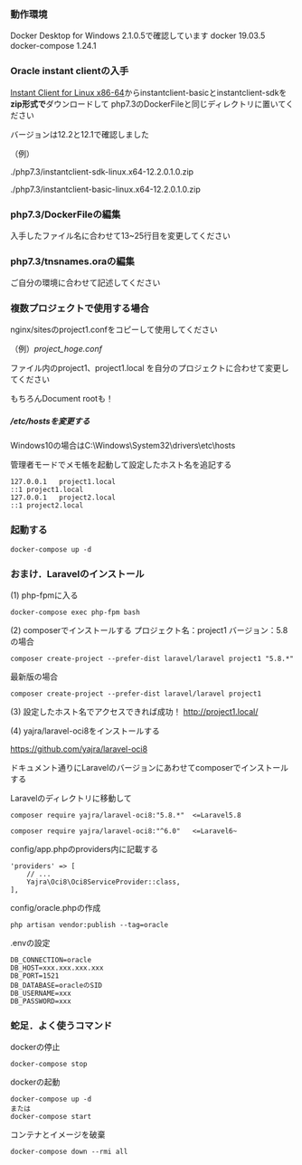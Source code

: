 ### 動作環境

Docker Desktop for Windows 2.1.0.5で確認しています
docker 19.03.5
docker-compose 1.24.1

### Oracle instant clientの入手

 [Instant Client for Linux x86-64](https://www.oracle.com/technetwork/jp/topics/linuxx86-64soft-085244-ja.html)からinstantclient-basicとinstantclient-sdkを**zip形式で**ダウンロードして
php7.3のDockerFileと同じディレクトリに置いてください

バージョンは12.2と12.1で確認しました

（例）

./php7.3/instantclient-sdk-linux.x64-12.2.0.1.0.zip

./php7.3/instantclient-basic-linux.x64-12.2.0.1.0.zip

### php7.3/DockerFileの編集

入手したファイル名に合わせて13~25行目を変更してください

### php7.3/tnsnames.oraの編集

ご自分の環境に合わせて記述してください

### 複数プロジェクトで使用する場合

nginx/sitesのproject1.confをコピーして使用してください

（例）*project_hoge.conf*

ファイル内のproject1、project1.local を自分のプロジェクトに合わせて変更してください

もちろんDocument rootも！

##### /etc/hostsを変更する

  Windows10の場合はC:\Windows\System32\drivers\etc\hosts

  管理者モードでメモ帳を起動して設定したホスト名を追記する

```
127.0.0.1	project1.local
::1 project1.local
127.0.0.1	project2.local
::1 project2.local
```



### 起動する
```
docker-compose up -d
```
### おまけ．Laravelのインストール

(1) php-fpmに入る
```
docker-compose exec php-fpm bash
```
(2) composerでインストールする
  プロジェクト名：project1
  バージョン：5.8
    の場合
```
composer create-project --prefer-dist laravel/laravel project1 "5.8.*"
```
  最新版の場合
```
composer create-project --prefer-dist laravel/laravel project1
```
(3) 設定したホスト名でアクセスできれば成功！
  http://project1.local/

(4) yajra/laravel-oci8をインストールする

https://github.com/yajra/laravel-oci8

ドキュメント通りにLaravelのバージョンにあわせてcomposerでインストールする



Laravelのディレクトリに移動して

```
composer require yajra/laravel-oci8:"5.8.*"  <=Laravel5.8

composer require yajra/laravel-oci8:"^6.0"	 <=Laravel6~
```

config/app.phpのproviders内に記載する
```
'providers' => [
    // ...
    Yajra\Oci8\Oci8ServiceProvider::class,
],
```

config/oracle.phpの作成

```
php artisan vendor:publish --tag=oracle
```


.envの設定
```
DB_CONNECTION=oracle
DB_HOST=xxx.xxx.xxx.xxx
DB_PORT=1521
DB_DATABASE=oracleのSID
DB_USERNAME=xxx
DB_PASSWORD=xxx
```

### 蛇足．よく使うコマンド

dockerの停止
```
docker-compose stop
```
dockerの起動
```
docker-compose up -d
または
docker-compose start
```
コンテナとイメージを破棄
```
docker-compose down --rmi all
```